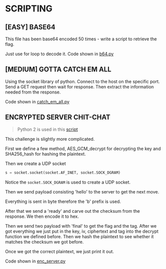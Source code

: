 # SCRIPTING

## [EASY] BASE64

This file has been base64 encoded 50 times - write a script to retrieve the flag.

Just use for loop to decode it. Code shown in [b64.py](b64.py)

## [MEDIUM] GOTTA CATCH EM ALL

Using the socket library of python.
Connect to the host on the specific port. Send a GET request then wait for response. Then extract the information needed from the response.

Code shown in [catch_em_all.py](catch_em_all.py)

## ENCRYPTED SERVER CHIT-CHAT

> Python 2 is used in this [script](enc_server.py)

This challenge is slightly more complicated.

First we define a few method, AES_GCM_decrypt for decrypting the key
and SHA256_hash for hashing the plaintext.

Then we create a UDP socket
```python
s = socket.socket(socket.AF_INET, socket.SOCK_DGRAM)
```

Notice the `socket.SOCK_DGRAM` is used to create a UDP socket.

Then we send payload consisting 'hello' to the server to get the next move.

Everything is sent in byte therefore the 'b' prefix is used.

After that we send a 'ready' and carve out the checksum from the response. We then encode it to hex.

Then we send two payload with 'final' to get the flag and the tag. After we got everything we just put in the key, iv, ciphertext and tag into the decrypt function we defined before. Then we hash the plaintext to see whether it matches the checksum we got before.

Once we got the correct plaintext, we just print it out.

Code shown in [enc_server.py](enc_server.py)